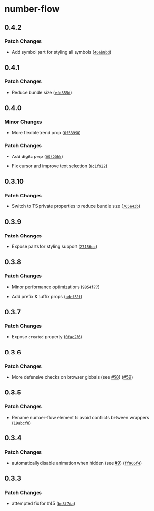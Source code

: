 # number-flow

## 0.4.2

### Patch Changes

- Add symbol part for styling all symbols ([`46ab8bd`](https://github.com/barvian/number-flow/commit/46ab8bd96467b1e27383546ce67a9889263ad0eb))

## 0.4.1

### Patch Changes

- Reduce bundle size ([`efd355d`](https://github.com/barvian/number-flow/commit/efd355dda6c5005f5dec8bba0c4a0ff705144ee3))

## 0.4.0

### Minor Changes

- More flexible trend prop ([`6f53990`](https://github.com/barvian/number-flow/commit/6f539906a439f567d50667d9fe9d52de4e2a4bd0))

### Patch Changes

- Add digits prop ([`05423bb`](https://github.com/barvian/number-flow/commit/05423bbe4f0f4dab8caf442032fae9ecfccdbf94))

- Fix cursor and improve text selection ([`8c1f922`](https://github.com/barvian/number-flow/commit/8c1f92232375bc35cf4a3b5f8136206c70918809))

## 0.3.10

### Patch Changes

- Switch to TS private properties to reduce bundle size ([`765e43b`](https://github.com/barvian/number-flow/commit/765e43b4f2670ec532b5ef69b745d5d350f51bdd))

## 0.3.9

### Patch Changes

- Expose parts for styling support ([`27156cc`](https://github.com/barvian/number-flow/commit/27156cc3d4750d06293b7022afca492024f4bea4))

## 0.3.8

### Patch Changes

- Minor performance optimizations ([`9854f77`](https://github.com/barvian/number-flow/commit/9854f77e11561fe119bf9009ae1369389a64ba15))

- Add prefix & suffix props ([`adcf50f`](https://github.com/barvian/number-flow/commit/adcf50f93eec1f6a469004ab58aae4b2799b3c14))

## 0.3.7

### Patch Changes

- Expose `created` property ([`0fac2f6`](https://github.com/barvian/number-flow/commit/0fac2f69b239048054755c556afc3f0eb65767c9))

## 0.3.6

### Patch Changes

- More defensive checks on browser globals (see [#58](https://github.com/barvian/number-flow/issues/58)) ([#59](https://github.com/barvian/number-flow/pull/59))

## 0.3.5

### Patch Changes

- Rename number-flow element to avoid conflicts between wrappers ([`19abcf8`](https://github.com/barvian/number-flow/commit/19abcf88f7d7bd34332f5e1c42e647a0e81725ac))

## 0.3.4

### Patch Changes

- automatically disable animation when hidden (see [#9](https://github.com/barvian/number-flow/issues/9)) ([`ff966f4`](https://github.com/barvian/number-flow/commit/ff966f489eaeeacc72b35a8ee4c8cc13fe894eb6))

## 0.3.3

### Patch Changes

- attempted fix for #45 ([`be3f7da`](https://github.com/barvian/number-flow/commit/be3f7da7ee88b6ab35f67736c98edcfb6909543d))
